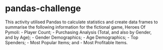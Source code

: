 # pandas-challenge

This activity utilised Pandas to calculate statistics and create data frames to summarise the following information for the fictional game, Heroes Of Pymoli:
    - Player Count;
    - Purchasing Analysis (Total, and also by Gender, and  by Age);
    - Gender Demographics;
    - Age Demographics;
    - Top Spenders;
    - Most Popular Items; and
    - Most Profitable Items.
